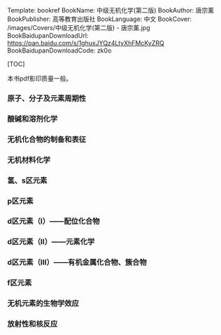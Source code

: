 Template: bookref
BookName: 中级无机化学(第二版)
BookAuthor: 唐宗薰
BookPublisher: 高等教育出版社
BookLanguage: 中文
BookCover: /images/Covers/中级无机化学(第二版) - 唐宗薰.jpg
BookBaidupanDownloadUrl: https://pan.baidu.com/s/1ghuxJYQz4LtyXhFMcKyZRQ 
BookBaidupanDownloadCode: zk0o

[TOC]

本书pdf影印质量一般。

### 原子、分子及元素周期性

### 酸碱和溶剂化学

### 无机化合物的制备和表征

### 无机材料化学

### 氢、s区元素

### p区元素

### d区元素（Ⅰ）——配位化合物

### d区元素（Ⅱ）——元素化学

### d区元素（Ⅲ）——有机金属化合物、簇合物

### f区元素

### 无机元素的生物学效应

### 放射性和核反应


